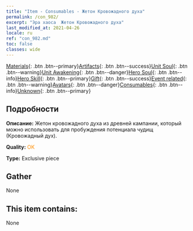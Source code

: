 ```yaml
---
title: "Item - Consumables - Жетон Кровожадного духа"
permalink: /con_982/
excerpt: "Эра хаоса  Жетон Кровожадного духа"
last_modified_at: 2021-04-26
locale: ru
ref: "con_982.md"
toc: false
classes: wide
---
```

 [Materials](/ItemsRU/){: .btn .btn--primary}[Artifacts](/ItemsRU/Artifacts/){: .btn .btn--success}[Unit Soul](/ItemsRU/UnitSoul/){: .btn .btn--warning}[Unit Awakening](/ItemsRU/UnitAwakening/){: .btn .btn--danger}[Hero Soul](/ItemsRU/HeroSoul/){: .btn .btn--info}[Hero Skill](/ItemsRU/HeroSkill/){: .btn .btn--primary}[Gift](/ItemsRU/Gift/){: .btn .btn--success}[Event related](/ItemsRU/Events/){: .btn .btn--warning}[Avatars](/ItemsRU/Avatars/){: .btn .btn--danger}[Consumables](/ItemsRU/Consumables/){: .btn .btn--info}[Unknown](/ItemsRU/Unknown/){: .btn .btn--primary}

## Подробности
 **Описание:** Жетон кровожадного духа из древней кампании, который можно использовать для пробуждения потенциала чудищ (Кровожадный дух).

 **Quality:** <span style="color: #FF8C00">OK</span>

 **Type:** Exclusive piece

## Gather

  None

## This item contains:

  None

